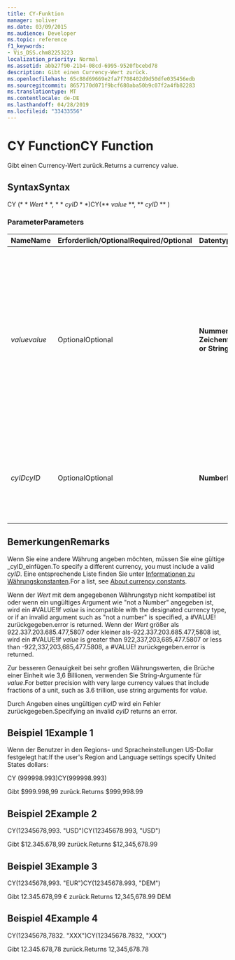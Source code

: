 ```yaml
---
title: CY-Funktion
manager: soliver
ms.date: 03/09/2015
ms.audience: Developer
ms.topic: reference
f1_keywords:
- Vis_DSS.chm82253223
localization_priority: Normal
ms.assetid: abb27f90-21b4-08cd-6995-9520fbcebd78
description: Gibt einen Currency-Wert zurück.
ms.openlocfilehash: 65c88d69669e2fa7f708402d9d50dfe035456edb
ms.sourcegitcommit: 8657170d071f9bcf680aba50b9c07f2a4fb82283
ms.translationtype: MT
ms.contentlocale: de-DE
ms.lasthandoff: 04/28/2019
ms.locfileid: "33433556"
---
```

# <a name="cy-function"></a><span data-ttu-id="624f5-103">CY Function</span><span class="sxs-lookup"><span data-stu-id="624f5-103">CY Function</span></span>

<span data-ttu-id="624f5-104">Gibt einen Currency-Wert zurück.</span><span class="sxs-lookup"><span data-stu-id="624f5-104">Returns a currency value.</span></span>
  
## <a name="syntax"></a><span data-ttu-id="624f5-105">Syntax</span><span class="sxs-lookup"><span data-stu-id="624f5-105">Syntax</span></span>

<span data-ttu-id="624f5-106">CY (\* \* *Wert* \* \*, \* \* *cyID* \* \*)</span><span class="sxs-lookup"><span data-stu-id="624f5-106">CY(\*\* *value* \*\*, \*\* *cyID* \*\* )</span></span> 
  
### <a name="parameters"></a><span data-ttu-id="624f5-107">Parameter</span><span class="sxs-lookup"><span data-stu-id="624f5-107">Parameters</span></span>

|<span data-ttu-id="624f5-108">**Name**</span><span class="sxs-lookup"><span data-stu-id="624f5-108">**Name**</span></span>|<span data-ttu-id="624f5-109">**Erforderlich/Optional**</span><span class="sxs-lookup"><span data-stu-id="624f5-109">**Required/Optional**</span></span>|<span data-ttu-id="624f5-110">**Datentyp**</span><span class="sxs-lookup"><span data-stu-id="624f5-110">**Data Type**</span></span>|<span data-ttu-id="624f5-111">**Beschreibung**</span><span class="sxs-lookup"><span data-stu-id="624f5-111">**Description**</span></span>|
|:-----|:-----|:-----|:-----|
| <span data-ttu-id="624f5-112">_value_</span><span class="sxs-lookup"><span data-stu-id="624f5-112">_value_</span></span> <br/> |<span data-ttu-id="624f5-113">Optional</span><span class="sxs-lookup"><span data-stu-id="624f5-113">Optional</span></span>  <br/> |<span data-ttu-id="624f5-114">**Nummer oder Zeichenfolge**</span><span class="sxs-lookup"><span data-stu-id="624f5-114">**Number or String**</span></span> <br/> |<span data-ttu-id="624f5-115">Eine Zahl oder eine Zeichenfolge, die währungsspezifische Formatierung enthält.</span><span class="sxs-lookup"><span data-stu-id="624f5-115">A number or a string that includes currency-specific formatting.</span></span> <span data-ttu-id="624f5-116">Wenn dieser Parameter nicht angegeben wird, wird der Währungswert entsprechend dem Währungsformat in der Region und den Spracheinstellungen des Systems formatiert.</span><span class="sxs-lookup"><span data-stu-id="624f5-116">If not specified, the currency value is formatted according to the currency style in the system's Region and Language settings.</span></span>  <br/> |
| <span data-ttu-id="624f5-117">_cyID_</span><span class="sxs-lookup"><span data-stu-id="624f5-117">_cyID_</span></span> <br/> |<span data-ttu-id="624f5-118">Optional</span><span class="sxs-lookup"><span data-stu-id="624f5-118">Optional</span></span>  <br/> |<span data-ttu-id="624f5-119">**Number**</span><span class="sxs-lookup"><span data-stu-id="624f5-119">**Number**</span></span> <br/> |<span data-ttu-id="624f5-120">Eine numerische Währungs-ID oder eine aus drei Zeichen bestehende Zeichenfolge für die ISO 4217-Abkürzung.</span><span class="sxs-lookup"><span data-stu-id="624f5-120">A numeric currency ID or a three-character quoted string for the ISO 4217 abbreviation.</span></span>  <br/> |
   
## <a name="remarks"></a><span data-ttu-id="624f5-121">Bemerkungen</span><span class="sxs-lookup"><span data-stu-id="624f5-121">Remarks</span></span>

<span data-ttu-id="624f5-122">Wenn Sie eine andere Währung angeben möchten, müssen Sie eine gültige _cyID_einfügen.</span><span class="sxs-lookup"><span data-stu-id="624f5-122">To specify a different currency, you must include a valid  _cyID_.</span></span> <span data-ttu-id="624f5-123">Eine entsprechende Liste finden Sie unter [Informationen zu Währungskonstanten](about-currency-constants.md).</span><span class="sxs-lookup"><span data-stu-id="624f5-123">For a list, see [About currency constants](about-currency-constants.md).</span></span>
  
<span data-ttu-id="624f5-124">Wenn der _Wert_ mit dem angegebenen Währungstyp nicht kompatibel ist oder wenn ein ungültiges Argument wie "not a Number" angegeben ist, wird ein #VALUE!</span><span class="sxs-lookup"><span data-stu-id="624f5-124">If  _value_ is incompatible with the designated currency type, or if an invalid argument such as "not a number" is specified, a #VALUE!</span></span> <span data-ttu-id="624f5-125">zurückgegeben.</span><span class="sxs-lookup"><span data-stu-id="624f5-125">error is returned.</span></span> <span data-ttu-id="624f5-126">Wenn der _Wert_ größer als 922.337.203.685.477,5807 oder kleiner als-922.337.203.685.477,5808 ist, wird ein #VALUE!</span><span class="sxs-lookup"><span data-stu-id="624f5-126">If  _value_ is greater than 922,337,203,685,477.5807 or less than -922,337,203,685,477.5808, a #VALUE!</span></span> <span data-ttu-id="624f5-127">zurückgegeben.</span><span class="sxs-lookup"><span data-stu-id="624f5-127">error is returned.</span></span> 
  
<span data-ttu-id="624f5-128">Zur besseren Genauigkeit bei sehr großen Währungswerten, die Brüche einer Einheit wie 3,6 Billionen, verwenden Sie String-Argumente für _value_.</span><span class="sxs-lookup"><span data-stu-id="624f5-128">For better precision with very large currency values that include fractions of a unit, such as 3.6 trillion, use string arguments for  _value_.</span></span>
  
<span data-ttu-id="624f5-129">Durch Angeben eines ungültigen _cyID_ wird ein Fehler zurückgegeben.</span><span class="sxs-lookup"><span data-stu-id="624f5-129">Specifying an invalid  _cyID_ returns an error.</span></span> 
  
## <a name="example-1"></a><span data-ttu-id="624f5-130">Beispiel 1</span><span class="sxs-lookup"><span data-stu-id="624f5-130">Example 1</span></span>

<span data-ttu-id="624f5-131">Wenn der Benutzer in den Regions- und Spracheinstellungen US-Dollar festgelegt hat:</span><span class="sxs-lookup"><span data-stu-id="624f5-131">If the user's Region and Language settings specify United States dollars:</span></span>
  
<span data-ttu-id="624f5-132">CY (999998.993)</span><span class="sxs-lookup"><span data-stu-id="624f5-132">CY(999998.993)</span></span>
  
<span data-ttu-id="624f5-133">Gibt $999.998,99 zurück.</span><span class="sxs-lookup"><span data-stu-id="624f5-133">Returns $999,998.99</span></span>
  
## <a name="example-2"></a><span data-ttu-id="624f5-134">Beispiel 2</span><span class="sxs-lookup"><span data-stu-id="624f5-134">Example 2</span></span>

<span data-ttu-id="624f5-135">CY(12345678,993. "USD")</span><span class="sxs-lookup"><span data-stu-id="624f5-135">CY(12345678.993, "USD")</span></span>
  
<span data-ttu-id="624f5-136">Gibt $12.345.678,99 zurück.</span><span class="sxs-lookup"><span data-stu-id="624f5-136">Returns $12,345,678.99</span></span>
  
## <a name="example-3"></a><span data-ttu-id="624f5-137">Beispiel 3</span><span class="sxs-lookup"><span data-stu-id="624f5-137">Example 3</span></span>

<span data-ttu-id="624f5-138">CY(12345678,993. "EUR")</span><span class="sxs-lookup"><span data-stu-id="624f5-138">CY(12345678.993, "DEM")</span></span>
  
<span data-ttu-id="624f5-139">Gibt 12.345.678,99 € zurück.</span><span class="sxs-lookup"><span data-stu-id="624f5-139">Returns 12,345,678.99 DEM</span></span>
  
## <a name="example-4"></a><span data-ttu-id="624f5-140">Beispiel 4</span><span class="sxs-lookup"><span data-stu-id="624f5-140">Example 4</span></span>

<span data-ttu-id="624f5-141">CY(12345678,7832. "XXX")</span><span class="sxs-lookup"><span data-stu-id="624f5-141">CY(12345678.7832, "XXX")</span></span>
  
<span data-ttu-id="624f5-142">Gibt 12.345.678,78 zurück.</span><span class="sxs-lookup"><span data-stu-id="624f5-142">Returns 12,345,678.78</span></span>
  

